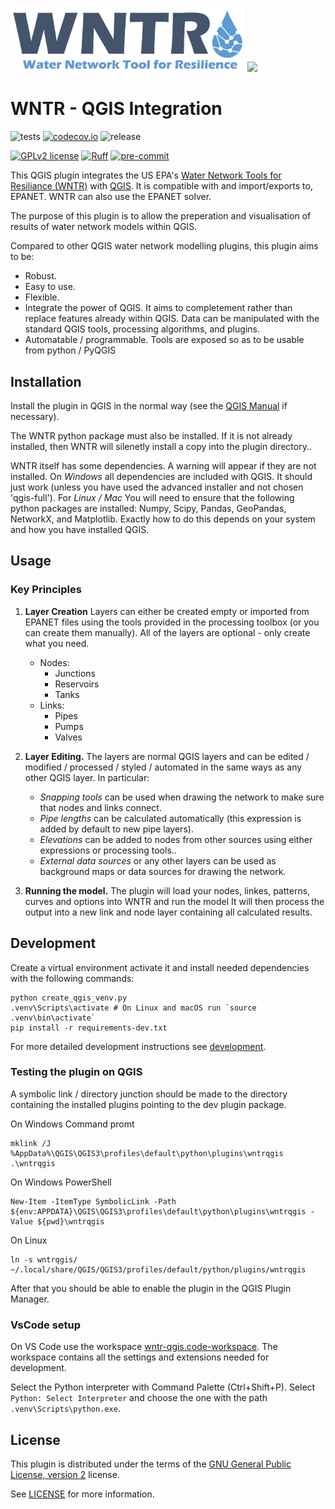 <img src="https://raw.githubusercontent.com/usepa/wntr/main/documentation/_static/logo.jpg" width="375"> <img src="https://raw.githubusercontent.com/qgis/QGIS/master/images/README-md/main_logo.png" width="300">

# WNTR - QGIS Integration
![tests](https://github.com/angusmcb/wntr-qgis/workflows/Tests/badge.svg)
[![codecov.io](https://codecov.io/github/angusmcb/wntr-qgis/coverage.svg?branch=main)](https://codecov.io/github/angusmcb/wntr-qgis?branch=main)
![release](https://github.com/angusmcb/wntr-qgis/workflows/Release/badge.svg)

[![GPLv2 license](https://img.shields.io/badge/License-GPLv2-blue.svg)](https://www.gnu.org/licenses/old-licenses/gpl-2.0.en.html)
[![Ruff](https://img.shields.io/endpoint?url=https://raw.githubusercontent.com/astral-sh/ruff/main/assets/badge/v2.json)](https://github.com/astral-sh/ruff)
[![pre-commit](https://img.shields.io/badge/pre--commit-enabled-brightgreen?logo=pre-commit&logoColor=white)](https://github.com/pre-commit/pre-commit)

This QGIS plugin integrates the US EPA's [Water Network Tools for Resiliance (WNTR)](https://usepa.github.io/WNTR/) with [QGIS](https://qgis.org/). It is compatible with and import/exports to, EPANET. WNTR can also use the EPANET solver.

The purpose of this plugin is to allow the preperation and visualisation of results of water network models within QGIS.

Compared to other QGIS water network modelling plugins, this plugin aims to be:
- Robust.
- Easy to use.
- Flexible.
- Integrate the power of QGIS. It aims to completement rather than replace features already within QGIS. Data can be manipulated with the standard QGIS tools, processing algorithms, and plugins.
- Automatable / programmable. Tools are exposed so as to be usable from python / PyQGIS

## Installation

Install the plugin in QGIS in the normal way (see the [QGIS Manual](https://docs.qgis.org/latest/en/docs/training_manual/qgis_plugins/fetching_plugins.html) if necessary).

The WNTR python package must also be installed. If it is not already installed, then WNTR will silenetly install a copy into the plugin directory..

WNTR itself has some dependencies. A warning will appear if they are not installed. On *Windows* all dependencies are included with QGIS. It should just work (unless you have used the advanced installer and not chosen 'qgis-full'). For *Linux / Mac* You will need to ensure that the following python packages are installed: Numpy, Scipy, Pandas, GeoPandas, NetworkX, and Matplotlib. Exactly how to do this depends on your system and how you have installed QGIS.

## Usage

### Key Principles

1. **Layer Creation** Layers can either be created empty or imported from EPANET files using the tools provided in the processing toolbox (or you can create them manually). All of the layers are optional - only create what you need.
	- Nodes:
		- Junctions
		- Reservoirs
		- Tanks
	- Links:
		- Pipes
		- Pumps
		- Valves

2. **Layer Editing.** The layers are normal QGIS layers and can be edited / modified / processed / styled / automated in the same ways as any other QGIS layer. In particular:
	- *Snapping tools* can be used when drawing the network to make sure that nodes and links connect.
	- *Pipe lengths* can be calculated automatically (this expression is added by default to new pipe layers).
	- *Elevations* can be added to nodes from other sources using either expressions or processing tools..
	- *External data sources* or any other layers can be used as background maps or data sources for drawing the network.

3. **Running the model.** The plugin will load your nodes, linkes, patterns, curves and options into WNTR and run the model It will then process the output into a new link and node layer containing all calculated results.

## Development

Create a virtual environment activate it and install needed dependencies with the following commands:
```console
python create_qgis_venv.py
.venv\Scripts\activate # On Linux and macOS run `source .venv\bin\activate`
pip install -r requirements-dev.txt
```

For more detailed development instructions see [development](docs/development.md).

### Testing the plugin on QGIS

A symbolic link / directory junction should be made to the directory containing the installed plugins pointing to the dev plugin package.

On Windows Command promt
```console
mklink /J %AppData%\QGIS\QGIS3\profiles\default\python\plugins\wntrqgis .\wntrqgis
```

On Windows PowerShell
```console
New-Item -ItemType SymbolicLink -Path ${env:APPDATA}\QGIS\QGIS3\profiles\default\python\plugins\wntrqgis -Value ${pwd}\wntrqgis
```

On Linux
```console
ln -s wntrqgis/ ~/.local/share/QGIS/QGIS3/profiles/default/python/plugins/wntrqgis
```

After that you should be able to enable the plugin in the QGIS Plugin Manager.

### VsCode setup

On VS Code use the workspace [wntr-qgis.code-workspace](wntr-qgis.code-workspace).
The workspace contains all the settings and extensions needed for development.

Select the Python interpreter with Command Palette (Ctrl+Shift+P). Select `Python: Select Interpreter` and choose
the one with the path `.venv\Scripts\python.exe`.

## License
This plugin is distributed under the terms of the [GNU General Public License, version 2](https://www.gnu.org/licenses/old-licenses/gpl-2.0.en.html) license.

See [LICENSE](LICENSE) for more information.
